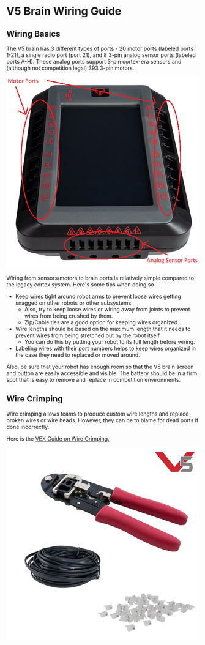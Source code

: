 # V5 Brain Wiring Guide

## Wiring Basics 

The V5 brain has 3 different types of ports - 20 motor ports \(labeled ports 1-21\), a single radio port \(port 21\), and 8 3-pin analog sensor ports \(labeled ports A-H\). These analog ports support 3-pin cortex-era sensors and \(although not competition legal\) 393 3-pin motors. 

![V5 Brain Port Locations](../.gitbook/assets/image%20%287%29.png)

Wiring from sensors/motors to brain ports is relatively simple compared to the legacy cortex system. Here's some tips when doing so - 

* Keep wires tight around robot arms to prevent loose wires getting snagged on other robots or other subsystems. 
  * Also, try to keep loose wires or wiring away from joints to prevent wires from being crushed by them.
  * Zip/Cable ties are a good option for keeping wires organized.
* Wire lengths should be based on the maximum length that it needs to prevent wires from being stretched out by the robot itself.
  * You can do this by putting your robot to its full length before wiring.
* Labeling wires with their port numbers helps to keep wires organized in the case they need to replaced or moved around. 

Also, be sure that your robot has enough room so that the V5 brain screen and button are easily accessible and visible. The battery should be in a firm spot that is easy to remove and replace in competition environments.

## Wire Crimping

Wire crimping allows teams to produce custom wire lengths and replace broken wires or wire heads. However, they can be to blame for dead ports if done incorrectly.

Here is the [VEX Guide on Wire Crimping.](https://kb.vex.com/hc/en-us/articles/360036143012-Crimping-Tool-Robot-Brain-for-VEX-V5)

![VEX Crimping Tool, Wire Spool, and Wire Heads](../.gitbook/assets/image%20%286%29.png)

